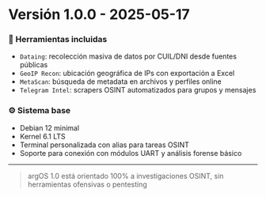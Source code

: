 # Versión 1.0.0 - 2025-05-17

### 🚀 Herramientas incluidas

- `Dataing`: recolección masiva de datos por CUIL/DNI desde fuentes públicas
- `GeoIP Recon`: ubicación geográfica de IPs con exportación a Excel
- `MetaScan`: búsqueda de metadata en archivos y perfiles online
- `Telegram Intel`: scrapers OSINT automatizados para grupos y mensajes

### ⚙️ Sistema base

- Debian 12 minimal
- Kernel 6.1 LTS
- Terminal personalizada con alias para tareas OSINT
- Soporte para conexión con módulos UART y análisis forense básico

---

> argOS 1.0 está orientado 100% a investigaciones OSINT, sin herramientas ofensivas o pentesting
